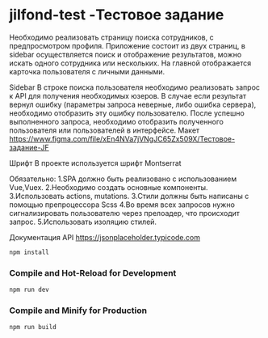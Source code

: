 # jilfond-test -Тестовое задание

Необходимо реализовать страницу поиска сотрудников, с предпросмотром профиля.
Приложение состоит из двух страниц, в sidebar осуществляется поиск и отображение результатов, можно искать одного сотрудника или нескольких.
На главной отображается карточка пользователя с личными данными.

Sidebar
В строке поиска пользователя необходимо реализовать запрос к API для получения необходимых юзеров.
В случае если результат вернул ошибку (параметры запроса неверные, либо ошибка сервера), необходимо отобразить эту ошибку пользователю.
После успешно выполненного запроса, необходимо отобразить полученного пользователя или пользователей в интерфейсе.
Макет
https://www.figma.com/file/xEn4NVa7jVNgJC65Zx509X/Тестовое-задание-JF

Шрифт
В проекте используется шрифт Montserrat

Обязательно:
1.SPA должно быть реализовано с использованием Vue,Vuex.
2.Необходимо создать основные компоненты.
3.Использовать actions, mutations. 
3.Стили должны быть написаны с помощью препроцессора Scss
4.Во время всех запросов нужно сигнализировать пользователю через прелоадер, что происходит запрос.
5.Использовать изоляцию стилей.

Документация API
https://jsonplaceholder.typicode.com


```sh
npm install
```

### Compile and Hot-Reload for Development

```sh
npm run dev
```

### Compile and Minify for Production

```sh
npm run build
```
